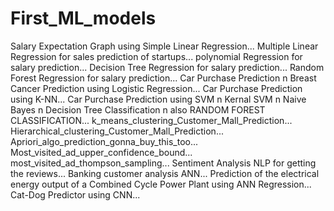 # First_ML_models
Salary Expectation Graph using Simple Linear Regression...
Multiple Linear Regression for sales prediction of startups...
polynomial Regression for salary prediction...
Decision Tree Regression for salary prediction...
Random Forest Regression for salary prediction...
Car Purchase Prediction n Breast Cancer Prediction using Logistic Regression...
Car Purchase Prediction using K-NN...
Car Purchase Prediction using SVM n Kernal SVM n Naive Bayes n Decision Tree Classification n also RANDOM FOREST CLASSIFICATION...
k_means_clustering_Customer_Mall_Prediction...
Hierarchical_clustering_Customer_Mall_Prediction...
Apriori_algo_prediction_gonna_buy_this_too...
Most_visited_ad_upper_confidence_bound...
most_visited_ad_thompson_sampling...
Sentiment Analysis NLP for getting the reviews...
Banking customer analysis ANN...
Prediction of the electrical energy output of a Combined Cycle Power Plant using ANN Regression...
Cat-Dog Predictor using CNN...
